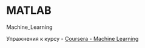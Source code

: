 # MATLAB
Machine_Learning

Упражнения к курсу - [Coursera - Machine Learning](https://www.coursera.org/learn/machine-learning)
